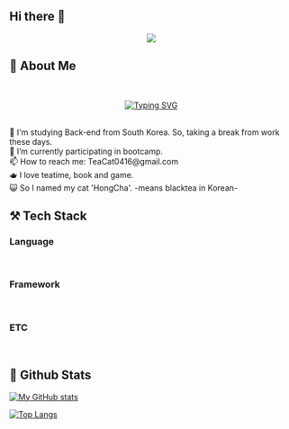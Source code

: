 ## Hi there 👋

<!--
**TeaT-Develop/TeaT-Develop* is a ✨ _special_ ✨ repository because its `README.md` (this file) appears on your GitHub profile.

Here are some ideas to get you started:

- 🔭 I'm taking a break from work these days.
- 🌱 I’m currently learning back-end Programming in bootcamp now.
- I want to be a Developer who is thinking about the user's position.
- 🤔 I’m looking for help with ...
- 💬 Ask me about ...
- 📫 How to reach me: TeaCat0416@gmail.com
- 😄 Pronouns: ...
- ⚡ Fun fact: ...
-->

<div align="center">
  <!--Header-->
  <img src="https://capsule-render.vercel.app/api?type=cylinder&color=auto&height=300&section=header&text=(●'◡'●)-nl-Good%20to%20see%20you.&fontSize=80" />
</div>


</div>

<div>
  <!--Body-->
  
  ## 🍵 About Me <br/>
  <br/>
  <p align="center">
<a href="https://github.com/TeaT-Develop/TeaT-Develop"><img src="https://readme-typing-svg.demolab.com?font=Noto+Sans&weight=700&pause=500&color=FFA8A8&center=true&vCenter=true&multiline=true&repeat=false&width=800&height=70&lines=Hello!+I'm+TeaCat.+%2F+TeaT+or+TT+for+short.;I+aim+to+become+a+Full-stack+Engineer+who+is+thinking+about+the+user's+position." alt="Typing SVG" /></a>
    </p>
    <br/>
    🔭 I'm studying Back-end from South Korea. So, taking a break from work these days. <br/> 
    🌱 I’m currently participating in bootcamp.   <br/>
    📫 How to reach me: TeaCat0416@gmail.com   <br/>
    🫖 I love teatime, book and game.   <br/>
    😺 So I named my cat 'HongCha'. -means blacktea in Korean-
  <br/>
  
  ## ⚒️ Tech Stack
  ### Language
  <!--언어
  <!--Python
  <img src="https://img.shields.io/badge/Python-3776AB?style=flat-square&logo=Python&logoColor=white"/>
  <!--JavaScript
  <img src="https://img.shields.io/badge/JavaScript-F7DF1E?style=flat-square&logo=JavaScript&logoColor=white"/>
  <!--HTML5
  <img src="https://img.shields.io/badge/HTML5-E34F26?style=flat-square&logo=HTML5&logoColor=white"/>
  <!--CSS
  <img src="https://img.shields.io/badge/CSS3-1572B6?style=flat-square&logo=CSS3&logoColor=white"/>
  -->
  <br/>
  
  ### Framework
  <!--프레임워크
  <!--Flask
  <img src="https://img.shields.io/badge/Flask-000000?style=flat-square&logo=Flask&logoColor=white"/>
  <!--Django
  <img src="https://img.shields.io/badge/Django-092E20?style=flat-square&logo=Django&logoColor=white"/>
  -->
  <br/>

  
  ### ETC
  <!--그 외
  <!--Amazon AWS 오류 (링크삭제된듯함)
  <img src="https://img.shields.io/badge/Amazon AWS-232F3E?style=flat-square&logo=Amazon AWS&logoColor=white"/>
  <!--MySQL
  <img src="https://img.shields.io/badge/MySQL-4479A1?style=flat-square&logo=MySQL&logoColor=white"/>
  -->
  
  <br/>
  
  ## 🤔 Github Stats
 
[![My GitHub stats](https://github-readme-stats.vercel.app/api?username=Teat-Develop)](https://github.com/anuraghazra/github-readme-stats)
 
 [![Top Langs](https://github-readme-stats.vercel.app/api/top-langs/?username=TeaT-Develop)](https://github.com/anuraghazra/github-readme-stats)


<!--
** ** is a ✨ _special_ ✨ repository because its `README.md` (this file) appears on your GitHub profile.

Here are some ideas to get you started:
- Hi there 👋
- 🔭 I’m currently working on ...
- 🌱 I’m currently learning ...
- 👯 I’m looking to collaborate on ...
- 🤔 I’m looking for help with ...
- 💬 Ask me about ...
- 📫 How to reach me: ...
- 😄 Pronouns: ...
- ⚡ Fun fact: ...
-->

